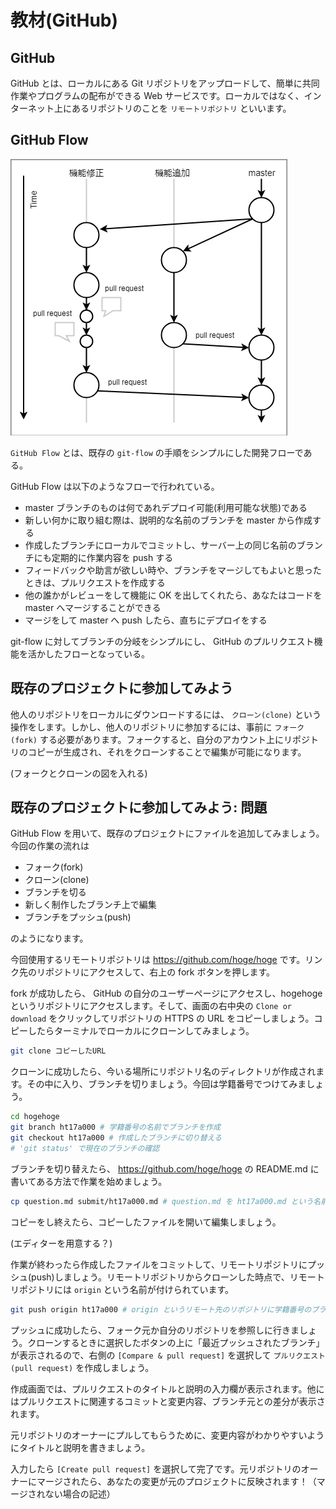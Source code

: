 # 教材(GitHub)

## GitHub

GitHub とは、ローカルにある Git リポジトリをアップロードして、簡単に共同作業やプログラムの配布ができる Web サービスです。ローカルではなく、インターネット上にあるリポジトリのことを `リモートリポジトリ` といいます。

## GitHub Flow

![GitHub-Flow](src/GitHub-Flow.png)

`GitHub Flow` とは、既存の `git-flow` の手順をシンプルにした開発フローである。

GitHub Flow は以下のようなフローで行われている。

- master ブランチのものは何であれデプロイ可能(利用可能な状態)である
- 新しい何かに取り組む際は、説明的な名前のブランチを master から作成する
- 作成したブランチにローカルでコミットし、サーバー上の同じ名前のブランチにも定期的に作業内容を push する
- フィードバックや助言が欲しい時や、ブランチをマージしてもよいと思ったときは、プルリクエストを作成する
- 他の誰かがレビューをして機能に OK を出してくれたら、あなたはコードを master へマージすることができる
- マージをして master へ push したら、直ちにデプロイをする

git-flow に対してブランチの分岐をシンプルにし、 GitHub のプルリクエスト機能を活かしたフローとなっている。

## 既存のプロジェクトに参加してみよう

他人のリポジトリをローカルにダウンロードするには、 `クローン(clone)` という操作をします。しかし、他人のリポジトリに参加するには、事前に `フォーク(fork)` する必要があります。フォークすると、自分のアカウント上にリポジトリのコピーが生成され、それをクローンすることで編集が可能になります。

(フォークとクローンの図を入れる)

## 既存のプロジェクトに参加してみよう: 問題

GitHub Flow を用いて、既存のプロジェクトにファイルを追加してみましょう。今回の作業の流れは

- フォーク(fork)
- クローン(clone)
- ブランチを切る
- 新しく制作したブランチ上で編集
- ブランチをプッシュ(push)

のようになります。

今回使用するリモートリポジトリは <https://github.com/hoge/hoge> です。リンク先のリポジトリにアクセスして、右上の fork ボタンを押します。

fork が成功したら、 GitHub の自分のユーザーページにアクセスし、hogehoge というリポジトリにアクセスします。そして、画面の右中央の `Clone or download` をクリックしてリポジトリの HTTPS の URL をコピーしましょう。コピーしたらターミナルでローカルにクローンしてみましょう。

```bash
git clone コピーしたURL
```

クローンに成功したら、今いる場所にリポジトリ名のディレクトリが作成されます。その中に入り、ブランチを切りましょう。今回は学籍番号でつけてみましょう。

```bash
cd hogehoge
git branch ht17a000 # 学籍番号の名前でブランチを作成
git checkout ht17a000 # 作成したブランチに切り替える
# 'git status' で現在のブランチの確認
```

ブランチを切り替えたら、 <https://github.com/hoge/hoge> の README.md に書いてある方法で作業を始めましょう。

```bash
cp question.md submit/ht17a000.md # question.md を ht17a000.md という名前で submit というディレクトリ内にコピー
```

コピーをし終えたら、コピーしたファイルを開いて編集しましょう。

(エディターを用意する？)

作業が終わったら作成したファイルをコミットして、リモートリポジトリにプッシュ(push)しましょう。リモートリポジトリからクローンした時点で、リモートリポジトリには `origin` という名前が付けられています。

```bash
git push origin ht17a000 # origin というリモート先のリポジトリに学籍番号のブランチを送信
```

プッシュに成功したら、フォーク元か自分のリポジトリを参照しに行きましょう。クローンするときに選択したボタンの上に「最近プッシュされたブランチ」が表示されるので、右側の `[Compare & pull request]` を選択して `プルリクエスト(pull request)` を作成しましょう。

作成画面では、プルリクエストのタイトルと説明の入力欄が表示されます。他にはプルリクエストに関連するコミットと変更内容、ブランチ元との差分が表示されます。

元リポジトリのオーナーにプルしてもらうために、変更内容がわかりやすいようにタイトルと説明を書きましょう。

入力したら `[Create pull request]` を選択して完了です。元リポジトリのオーナーにマージされたら、あなたの変更が元のプロジェクトに反映されます！（マージされない場合の記述）
